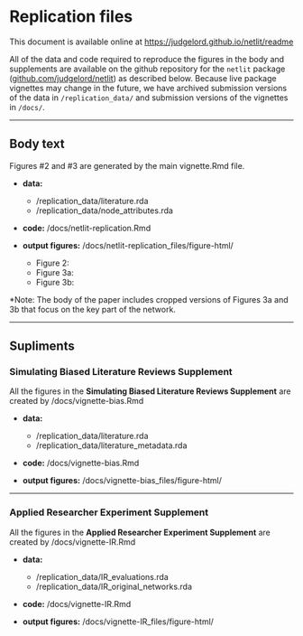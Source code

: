 # Replication files 

This document is available online at https://judgelord.github.io/netlit/readme

All of the data and code required to reproduce the figures in the body and supplements are available on the github repository for the `netlit` package ([github.com/judgelord/netlit](https://judgelord.github.io/netlit/)) as described below. Because live package vignettes may change in the future, we have archived submission versions of the data in `/replication_data/` and submission versions of the vignettes in `/docs/`. 

---

## Body text

Figures #2 and #3 are generated by the main vignette.Rmd file. 

- **data:** 
   - /replication_data/literature.rda 
   - /replication_data/node_attributes.rda
 
- **code:** /docs/netlit-replication.Rmd

- **output figures:** /docs/netlit-replication_files/figure-html/
  - Figure 2: 
  - Figure 3a: 
  - Figure 3b: 

*Note: The body of the paper includes cropped versions of Figures 3a and 3b that focus on the key part of the network.
  
---

## Supliments

### Simulating Biased Literature Reviews Supplement

All the figures in the **Simulating Biased Literature Reviews Supplement** are created by /docs/vignette-bias.Rmd

- **data:** 
  - /replication_data/literature.rda
  - /replication_data/literature_metadata.rda
  
- **code:** /docs/vignette-bias.Rmd

- **output figures:** /docs/vignette-bias_files/figure-html/

---

### Applied Researcher Experiment Supplement

All the figures in the **Applied Researcher Experiment Supplement** are created by /docs/vignette-IR.Rmd

- **data:** 
   - /replication_data/IR_evaluations.rda
   - /replication_data/IR_original_networks.rda

- **code:** /docs/vignette-IR.Rmd

- **output figures:** /docs/vignette-IR_files/figure-html/

